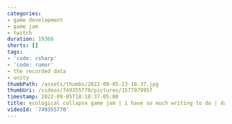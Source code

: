 ```yaml
---
categories:
- game development
- game jam
- twitch
duration: 19366
shorts: []
tags:
- 'code: csharp'
- 'code: rumor'
- the recorded data
- unity
thumbPath: /assets/thumbs/2022-09-05-23-18-37.jpg
thumbUri: /videos/749355770/pictures/1577979957
timestamp: 2022-09-05T18:18:37-05:00
title: ecological collapse game jam | i have so much writing to do | day 4
videoId: '749355770'
---
```

